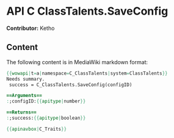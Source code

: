 # API C ClassTalents.SaveConfig

**Contributor:** Ketho

## Content

The following content is in MediaWiki markdown format:

```mediawiki
{{wowapi|t=a|namespace=C_ClassTalents|system=ClassTalents}}
Needs summary.
 success = C_ClassTalents.SaveConfig(configID)

==Arguments==
:;configID:{{apitype|number}}

==Returns==
:;success:{{apitype|boolean}}

{{apinavbox|C_Traits}}
```